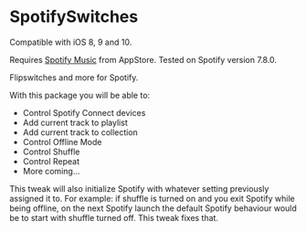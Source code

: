 # SpotifySwitches
Compatible with iOS 8, 9 and 10.

Requires [Spotify Music](https://itunes.apple.com/us/app/spotify-music/id324684580?mt=8) from AppStore. Tested on Spotify version 7.8.0.

Flipswitches and more for Spotify.

With this package you will be able to:
* Control Spotify Connect devices
* Add current track to playlist
* Add current track to collection
* Control Offline Mode
* Control Shuffle
* Control Repeat
* More coming…

This tweak will also initialize Spotify with whatever setting previously assigned it to. For example: if shuffle is turned on and you exit Spotify while being offline, on the next Spotify launch the default Spotify behaviour would be to start with shuffle turned off. This tweak fixes that.
